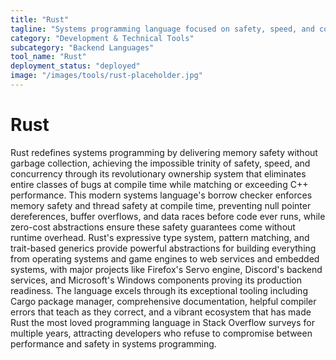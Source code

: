 ```yaml
---
title: "Rust"
tagline: "Systems programming language focused on safety, speed, and concurrency"
category: "Development & Technical Tools"
subcategory: "Backend Languages"
tool_name: "Rust"
deployment_status: "deployed"
image: "/images/tools/rust-placeholder.jpg"
---
```


# Rust

Rust redefines systems programming by delivering memory safety without garbage collection, achieving the impossible trinity of safety, speed, and concurrency through its revolutionary ownership system that eliminates entire classes of bugs at compile time while matching or exceeding C++ performance. This modern systems language's borrow checker enforces memory safety and thread safety at compile time, preventing null pointer dereferences, buffer overflows, and data races before code ever runs, while zero-cost abstractions ensure these safety guarantees come without runtime overhead. Rust's expressive type system, pattern matching, and trait-based generics provide powerful abstractions for building everything from operating systems and game engines to web services and embedded systems, with major projects like Firefox's Servo engine, Discord's backend services, and Microsoft's Windows components proving its production readiness. The language excels through its exceptional tooling including Cargo package manager, comprehensive documentation, helpful compiler errors that teach as they correct, and a vibrant ecosystem that has made Rust the most loved programming language in Stack Overflow surveys for multiple years, attracting developers who refuse to compromise between performance and safety in systems programming.